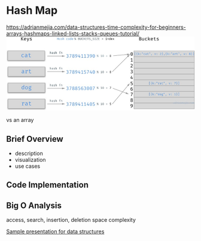 # Hash Map

https://adrianmejia.com/data-structures-time-complexity-for-beginners-arrays-hashmaps-linked-lists-stacks-queues-tutorial/
![hash map](hashmap.jpeg)

vs an array

## Brief Overview
- description
- visualization
- use cases

## Code Implementation

## Big O Analysis
access, search, insertion, deletion
space complexity



[Sample presentation for data structures](https://docs.google.com/presentation/d/1t1UIaR8R-k4NOIjE6bttpg5LvFV2_fyVHrKQ05ZZiqw/edit?usp=sharing)